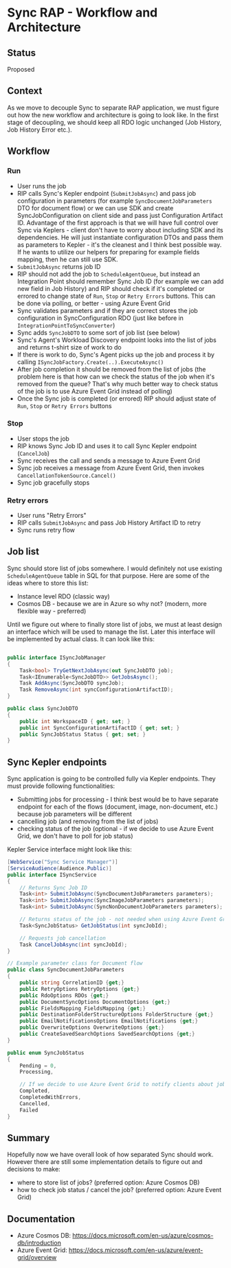 # Sync RAP - Workflow and Architecture

## Status

Proposed

## Context

As we move to decouple Sync to separate RAP application, we must figure out how the new workflow and architecture is going to look like.
In the first stage of decoupling, we should keep all RDO logic unchanged (Job History, Job History Error etc.).

## Workflow

### Run

- User runs the job
- RIP calls Sync's Kepler endpoint (`SubmitJobAsync`) and pass job configuration in parameters (for example `SyncDocumentJobParameters` DTO for document flow) or we can use SDK and create SyncJobConfiguration on client side and pass just Configuration Artifact ID. Advantage of the first approach is that we will have full control over Sync via Keplers - client don't have to worry about including SDK and its dependencies. He will just instantiate configuration DTOs and pass them as parameters to Kepler - it's the cleanest and I think best possible way. If he wants to utilize our helpers for preparing for example fields mapping, then he can still use SDK.
- `SubmitJobAsync` returns job ID
- RIP should not add the job to `ScheduleAgentQueue`, but instead an Integration Point should remember Sync Job ID (for example we can add new field in Job History) and RIP should check if it's completed or errored to change state of `Run`, `Stop` or `Retry Errors` buttons. This can be done via polling, or better - using Azure Event Grid
- Sync validates parameters and if they are correct stores the job configuration in SyncConfiguration RDO (just like before in `IntegrationPointToSyncConverter`)
- Sync adds `SyncJobDTO` to some sort of job list (see below)
- Sync's Agent's Workload Discovery endpoint looks into the list of jobs and returns t-shirt size of work to do
- If there is work to do, Sync's Agent picks up the job and process it by calling `ISyncJobFactory.Create(..).ExecuteAsync()`
- After job completion it should be removed from the list of jobs (the problem here is that how can we check the status of the job when it's removed from the queue? That's why much better way to check status of the job is to use Azure Event Grid instead of polling)
- Once the Sync job is completed (or errored) RIP should adjust state of `Run`, `Stop` or `Retry Errors` buttons

### Stop

- User stops the job
- RIP knows Sync Job ID and uses it to call Sync Kepler endpoint (`CancelJob`)
- Sync receives the call and sends a message to Azure Event Grid
- Sync job receives a message from Azure Event Grid, then invokes `CancellationTokenSource.Cancel()`
- Sync job gracefully stops

### Retry errors

- User runs "Retry Errors"
- RIP calls `SubmitJobAsync` and pass Job History Artifact ID to retry
- Sync runs retry flow

## Job list

Sync should store list of jobs somewhere. I would definitely not use existing `ScheduleAgentQueue` table in SQL for that purpose. Here are some of the ideas where to store this list:

- Instance level RDO (classic way)
- Cosmos DB - because we are in Azure so why not? (modern, more flexible way - preferred)

Until we figure out where to finally store list of jobs, we must at least design an interface which will be used to manage the list. Later this interface will be implemented by actual class. It can look like this:

```cs

public interface ISyncJobManager
{
    Task<bool> TryGetNextJobAsync(out SyncJobDTO job);
    Task<IEnumerable<SyncJobDTO>> GetJobsAsync();
    Task AddAsync(SyncJobDTO syncJob);
    Task RemoveAsync(int syncConfigurationArtifactID);
}

public class SyncJobDTO
{
    public int WorkspaceID { get; set; }
    public int SyncConfigurationArtifactID { get; set; }
    public SyncJobStatus Status { get; set; }
}

```

## Sync Kepler endpoints

Sync application is going to be controlled fully via Kepler endpoints. They must provide following functionalities:

- Submitting jobs for processing - I think best would be to have separate endpoint for each of the flows (document, image, non-document, etc.) because job parameters will be different
- cancelling job (and removing from the list of jobs)
- checking status of the job (optional - if we decide to use Azure Event Grid, we don't have to poll for job status)

Kepler Service interface might look like this:

```cs
[WebService("Sync Service Manager")]
[ServiceAudience(Audience.Public)]
public interface ISyncService
{
    // Returns Sync Job ID
    Task<int> SubmitJobAsync(SyncDocumentJobParameters parameters);
    Task<int> SubmitJobAsync(SyncImageJobParameters parameters);
    Task<int> SubmitJobAsync(SyncNonDocumentJobParameters parameters);

    // Returns status of the job - not needed when using Azure Event Grid
    Task<SyncJobStatus> GetJobStatus(int syncJobId);

    // Requests job cancellation
    Task CancelJobAsync(int syncJobId);
}

// Example parameter class for Document flow
public class SyncDocumentJobParameters
{
    public string CorrelationID {get;}
    public RetryOptions RetryOptions {get;}
    public RdoOptions RDOs {get;}
    public DocumentSyncOptions DocumentOptions {get;}
    public FieldsMapping FieldsMapping {get;}
    public DestinationFolderStructureOptions FolderStructure {get;}
    public EmailNotificationsOptions EmailNotifications {get;}
    public OverwriteOptions OverwriteOptions {get;}
    public CreateSavedSearchOptions SavedSearchOptions {get;}
}

public enum SyncJobStatus
{
    Pending = 0,
    Processing,

    // If we decide to use Azure Event Grid to notify clients about job status, we won't need below statuses
    Completed,
    CompletedWithErrors,
    Cancelled,
    Failed
}

```

## Summary

Hopefully now we have overall look of how separated Sync should work. However there are still some implementation details to figure out and decisions to make:

- where to store list of jobs? (preferred option: Azure Cosmos DB)
- how to check job status / cancel the job? (preferred option: Azure Event Grid)

## Documentation

- Azure Cosmos DB: <https://docs.microsoft.com/en-us/azure/cosmos-db/introduction>
- Azure Event Grid: <https://docs.microsoft.com/en-us/azure/event-grid/overview>
